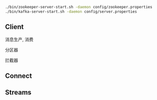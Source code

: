 
```bash
./bin/zookeeper-server-start.sh -daemon config/zookeeper.properties
./bin/kafka-server-start.sh -daemon config/server.properties
```


## Client 

消息生产, 消费

分区器

拦截器

## Connect


## Streams